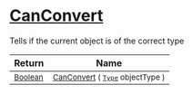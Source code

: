 # [CanConvert](./FeatureDescriptorJsonConverter-100664021.md)

Tells if the current object is of the correct type

| Return | Name | 
| --- | --- | 
| <sub>[Boolean](https://docs.microsoft.com/en-us/dotnet/api/System.Boolean)</sub>| <sub>[CanConvert](./FeatureDescriptorJsonConverter-100664021.md) ( [`Type`](https://docs.microsoft.com/en-us/dotnet/api/System.Type) objectType )</sub>| <br>


